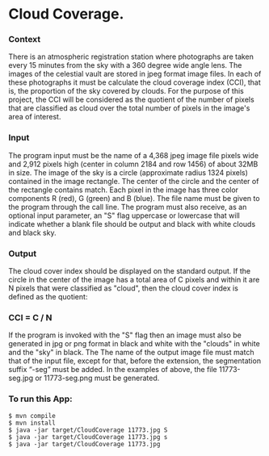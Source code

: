 Cloud Coverage.
====================
### Context
There is an atmospheric registration station where photographs are taken every 15 minutes
from the sky with a 360 degree wide angle lens. The images of the celestial vault are
stored in jpeg format image files. In each of these photographs it must be
calculate the cloud coverage index (CCI),
that is, the proportion of the sky covered by clouds. For the purpose of this
project, the CCI will be considered as the quotient of the number of pixels that are classified as
cloud over the total number of pixels in the image's area of interest.

### Input
The program input must be the name of a 4,368 jpeg image file
pixels wide and 2,912 pixels high (center in column 2184 and row 1456) of
about 32MB in size. The image of the sky is a circle (approximate radius 1324
pixels) contained in the image rectangle. The center of the circle and the center of the rectangle
contains match. Each pixel in the image has three color components R (red), G (green)
and B (blue). The file name must be given to the program through the call line.
The program must also receive, as an optional input parameter, an "S" flag
uppercase or lowercase that will indicate whether a blank file should be output and
black with white clouds and black sky.

### Output
The cloud cover index should be displayed on the standard output. If the circle in the
center of the image has a total area of C pixels and within it are N pixels that were
classified as "cloud", then the cloud cover index is defined as the quotient:

### CCI = C / N

If the program is invoked with the "S" flag then an image must also be generated
in jpg or png format in black and white with the "clouds" in white and the "sky" in black. The
The name of the output image file must match that of the input file, except for
that, before the extension, the segmentation suffix “-seg” must be added. In the examples of
above, the file 11773-seg.jpg or 11773-seg.png must be generated.

### To run this App:

```
$ mvn compile
$ mvn install  
$ java -jar target/CloudCoverage 11773.jpg S
$ java -jar target/CloudCoverage 11773.jpg s
$ java -jar target/CloudCoverage 11773.jpg 
```

